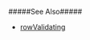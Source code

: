 #####See Also#####
- [rowValidating](/api-reference/10%20UI%20Widgets/GridBase/4%20Events/rowValidating.md '{basewidgetpath}/Events/#rowValidating')